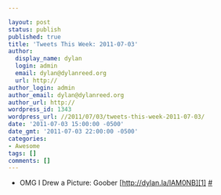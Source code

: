 ```yaml
---

layout: post
status: publish
published: true
title: 'Tweets This Week: 2011-07-03'
author:
  display_name: dylan
  login: admin
  email: dylan@dylanreed.org
  url: http://
author_login: admin
author_email: dylan@dylanreed.org
author_url: http://
wordpress_id: 1343
wordpress_url: //2011/07/03/tweets-this-week-2011-07-03/
date: '2011-07-03 15:00:00 -0500'
date_gmt: '2011-07-03 22:00:00 -0500'
categories:
- Awesome
tags: []
comments: []
---
```


  * OMG I Drew a Picture: Goober [http://dylan.la/lAM0NB][1] [#][2]
  


   [1]: http://dylan.la/lAM0NB
   [2]: http://twitter.com/awesomeguy/statuses/85820291640602624

